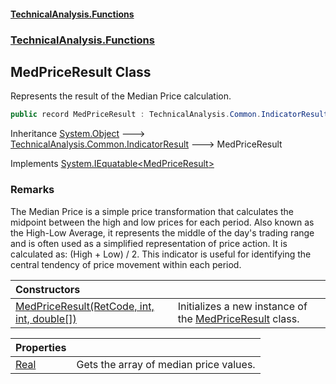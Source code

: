 #### [TechnicalAnalysis\.Functions](Atypical.TechnicalAnalysis.Functions.md 'Atypical\.TechnicalAnalysis\.Functions')
### [TechnicalAnalysis\.Functions](Atypical.TechnicalAnalysis.Functions.md#TechnicalAnalysis.Functions 'TechnicalAnalysis\.Functions')

## MedPriceResult Class

Represents the result of the Median Price calculation\.

```csharp
public record MedPriceResult : TechnicalAnalysis.Common.IndicatorResult, System.IEquatable<TechnicalAnalysis.Functions.MedPriceResult>
```

Inheritance [System\.Object](https://docs.microsoft.com/en-us/dotnet/api/System.Object 'System\.Object') &#129106; [TechnicalAnalysis\.Common\.IndicatorResult](https://docs.microsoft.com/en-us/dotnet/api/TechnicalAnalysis.Common.IndicatorResult 'TechnicalAnalysis\.Common\.IndicatorResult') &#129106; MedPriceResult

Implements [System\.IEquatable&lt;](https://docs.microsoft.com/en-us/dotnet/api/System.IEquatable-1 'System\.IEquatable\`1')[MedPriceResult](MedPriceResult.md 'TechnicalAnalysis\.Functions\.MedPriceResult')[&gt;](https://docs.microsoft.com/en-us/dotnet/api/System.IEquatable-1 'System\.IEquatable\`1')

### Remarks
The Median Price is a simple price transformation that calculates the midpoint between 
the high and low prices for each period\. Also known as the High\-Low Average, it represents 
the middle of the day's trading range and is often used as a simplified representation 
of price action\. It is calculated as: \(High \+ Low\) / 2\. This indicator is useful for 
identifying the central tendency of price movement within each period\.

| Constructors | |
| :--- | :--- |
| [MedPriceResult\(RetCode, int, int, double\[\]\)](MedPriceResult.MedPriceResult(RetCode,int,int,double[]).md 'TechnicalAnalysis\.Functions\.MedPriceResult\.MedPriceResult\(TechnicalAnalysis\.Common\.RetCode, int, int, double\[\]\)') | Initializes a new instance of the [MedPriceResult](MedPriceResult.md 'TechnicalAnalysis\.Functions\.MedPriceResult') class\. |

| Properties | |
| :--- | :--- |
| [Real](MedPriceResult.Real.md 'TechnicalAnalysis\.Functions\.MedPriceResult\.Real') | Gets the array of median price values\. |
